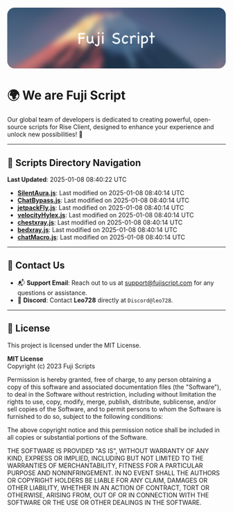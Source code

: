 ![Banner](.github/b.webp)

# 🌍 **We are Fuji Script**

Our global team of developers is dedicated to creating powerful, open-source scripts for Rise Client, designed to enhance your experience and unlock new possibilities! 🌟

---
<!-- SCRIPTS_NAVIGATION_START -->
## 📂 **Scripts Directory Navigation**

**Last Updated**: 2025-01-08 08:40:22 UTC

- **[SilentAura.js](scripts/SilentAura.js)**: Last modified on 2025-01-08 08:40:14 UTC
- **[ChatBypass.js](scripts/ChatBypass.js)**: Last modified on 2025-01-08 08:40:14 UTC
- **[jetpackFly.js](scripts/jetpackFly.js)**: Last modified on 2025-01-08 08:40:14 UTC
- **[velocityHylex.js](scripts/velocityHylex.js)**: Last modified on 2025-01-08 08:40:14 UTC
- **[chestxray.js](scripts/chestxray.js)**: Last modified on 2025-01-08 08:40:14 UTC
- **[bedxray.js](scripts/bedxray.js)**: Last modified on 2025-01-08 08:40:14 UTC
- **[chatMacro.js](scripts/chatMacro.js)**: Last modified on 2025-01-08 08:40:14 UTC

<!-- SCRIPTS_NAVIGATION_END -->

---

## 💬 **Contact Us**  
- 📬 **Support Email**: Reach out to us at [support@fujiscript.com](mailto:support@fujiscript.com) for any questions or assistance.  
- 💬 **Discord**: Contact **Leo728** directly at `Discord@leo728`.

---

## 📜 **License**

This project is licensed under the MIT License.  

**MIT License**  
Copyright (c) 2023 Fuji Scripts  

Permission is hereby granted, free of charge, to any person obtaining a copy of this software and associated documentation files (the "Software"), to deal in the Software without restriction, including without limitation the rights to use, copy, modify, merge, publish, distribute, sublicense, and/or sell copies of the Software, and to permit persons to whom the Software is furnished to do so, subject to the following conditions:  

The above copyright notice and this permission notice shall be included in all copies or substantial portions of the Software.  

THE SOFTWARE IS PROVIDED "AS IS", WITHOUT WARRANTY OF ANY KIND, EXPRESS OR IMPLIED, INCLUDING BUT NOT LIMITED TO THE WARRANTIES OF MERCHANTABILITY, FITNESS FOR A PARTICULAR PURPOSE AND NONINFRINGEMENT. IN NO EVENT SHALL THE AUTHORS OR COPYRIGHT HOLDERS BE LIABLE FOR ANY CLAIM, DAMAGES OR OTHER LIABILITY, WHETHER IN AN ACTION OF CONTRACT, TORT OR OTHERWISE, ARISING FROM, OUT OF OR IN CONNECTION WITH THE SOFTWARE OR THE USE OR OTHER DEALINGS IN THE SOFTWARE.  
